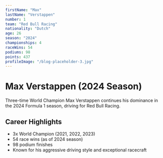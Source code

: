 ```yaml
---
firstName: "Max"
lastName: "Verstappen"
number: 1
team: "Red Bull Racing"
nationality: "Dutch"
age: 26
season: "2024"
championships: 4
raceWins: 54
podiums: 98
points: 437
profileImage: "/blog-placeholder-3.jpg"
---
```


# Max Verstappen (2024 Season)

Three-time World Champion Max Verstappen continues his dominance in the 2024 Formula 1 season, driving for Red Bull Racing.

## Career Highlights

- 3x World Champion (2021, 2022, 2023)
- 54 race wins (as of 2024 season)
- 98 podium finishes
- Known for his aggressive driving style and exceptional racecraft
